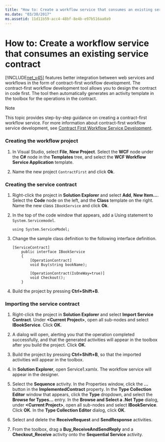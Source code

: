 ```yaml
---
title: "How to: Create a workflow service that consumes an existing service contract"
ms.date: "03/30/2017"
ms.assetid: 11d11b59-acc4-48bf-8e4b-e97b516aa0a9
---
```

# How to: Create a workflow service that consumes an existing service contract
[!INCLUDE[net_v45](../../../includes/net-v45-md.md)] features better integration between web services and workflows in the form of contract-first workflow development. The contract-first workflow development tool allows you to design the contract in code first. The tool then automatically generates an activity template in the toolbox for the operations in the contract.  
  
> [!NOTE]
>  This topic provides step-by-step guidance on creating a contract-first workflow service. For more information about contract-first workflow service development, see [Contract First Workflow Service Development](../../../docs/framework/windows-workflow-foundation/contract-first-workflow-service-development.md).  
  
### Creating the workflow project  
  
1. In Visual Studio, select **File**, **New Project**. Select the **WCF** node under the **C#** node in the **Templates** tree, and select the **WCF Workflow Service Application** template.  
  
2. Name the new project `ContractFirst` and click **Ok**.  
  
### Creating the service contract  
  
1. Right-click the project in **Solution Explorer** and select **Add**, **New Item…**. Select the **Code** node on the left, and the **Class** template on the right. Name the new class `IBookService` and click **Ok**.  
  
2. In the top of the code window that appears, add a Using statement to `System.Servicemodel`.  
  
   ```  
   using System.ServiceModel;  
   ```  
  
3. Change the sample class definition to the following interface definition.  
  
   ```  
   [ServiceContract]  
       public interface IBookService  
       {  
           [OperationContract]  
           void Buy(string bookName);  
  
           [OperationContract(IsOneWay=true)]  
           void Checkout();  
       }  
   ```  
  
4. Build the project by pressing **Ctrl+Shift+B**.  
  
### Importing the service contract  
  
1. Right-click the project in **Solution Explorer** and select **Import Service Contract**. Under **\<Current Project>**, open all sub-nodes and select **IBookService**. Click **OK**.  
  
2. A dialog will open, alerting you that the operation completed successfully, and that the generated activities will appear in the toolbox after you build the project. Click **OK**.  
  
3. Build the project by pressing **Ctrl+Shift+B**, so that the imported activities will appear in the toolbox.  
  
4. In **Solution Explorer**, open Service1.xamlx. The workflow service will appear in the designer.  
  
5. Select the **Sequence** activity. In the Properties window, click the **…** button in the **ImplementedContract** property. In the **Type Collection Editor** window that appears, click the **Type** dropdown, and select the **Browse for Types…** entry. In the **Browse and Select a .Net Type** dialog, under **\<Current Project>**, open all sub-nodes and select **IBookService**. Click **OK**. In the **Type Collection Editor** dialog, click **OK**.  
  
6. Select and delete the **ReceiveRequest** and **SendResponse** activities.  
  
7. From the toolbox, drag a **Buy_ReceiveAndSendReply** and a **Checkout_Receive** activity onto the **Sequential Service** activity.
